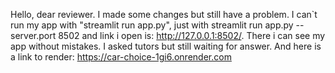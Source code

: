 Hello, dear reviewer. I made some changes but still have a problem. I can`t run my app with "streamlit run app.py", just with streamlit run app.py --server.port 8502 and link i open is: http://127.0.0.1:8502/. There i can see my app without mistakes. I asked tutors but still waiting for answer. And here is a link to render: https://car-choice-1gi6.onrender.com


